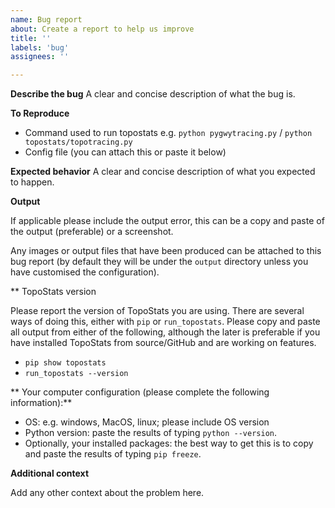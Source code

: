 ```yaml
---
name: Bug report
about: Create a report to help us improve
title: ''
labels: 'bug'
assignees: ''

---
```


**Describe the bug**
A clear and concise description of what the bug is.

**To Reproduce**

- Command used to run topostats e.g. `python pygwytracing.py` / `python topostats/topotracing.py`
- Config file (you can attach this or paste it below)

**Expected behavior**
A clear and concise description of what you expected to happen.

**Output**

If applicable please include the output error, this can be a copy and paste of the output (preferable) or a screenshot.

Any images or output files that have been produced can be attached to this bug report (by default they will be under the
`output` directory unless you have customised the configuration).

** TopoStats version

Please report the version of TopoStats you are using. There are several ways of doing this, either with `pip` or
`run_topostats`. Please copy and paste all output from either of the following, although the later is preferable if you
have installed TopoStats from source/GitHub and are working on features.

- `pip show topostats`
- `run_topostats --version`


** Your computer configuration (please complete the following information):**

- OS: e.g. windows, MacOS, linux; please include OS version
- Python version: paste the results of typing `python --version`.
- Optionally, your installed packages: the best way to get this is to copy and paste the results of typing `pip freeze`.

**Additional context**

Add any other context about the problem here.
